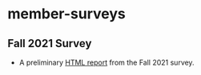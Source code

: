 # member-surveys

## Fall 2021 Survey

- A preliminary [HTML report](2021-fall-survey.html) from the Fall 2021 survey.